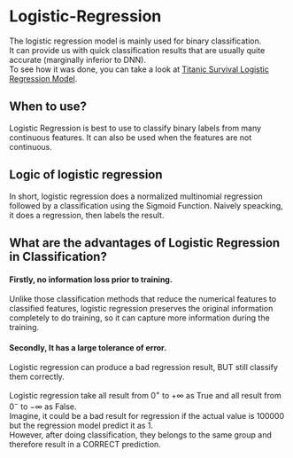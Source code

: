 # Logistic-Regression

The logistic regression model is mainly used for binary classification. <br>
It can provide us with quick classification results that are usually quite accurate (marginally inferior to DNN).<br>
To see how it was done, you can take a look at [Titanic Survival Logistic Regression Model](https://github.com/ChernXi/Logistic-Regression/blob/e77cb08ead4a2f091c353d5fb0c33aa84f85ea42/Titanic%20Survival%20Logistic%20Regression%20Model.ipynb). <br>

## When to use?
Logistic Regression is best to use to classify binary labels from many continuous features. It can also be used when the features are not continuous.

## Logic of logistic regression
In short, logistic regression does a normalized multinomial regression followed by a classification using the Sigmoid Function.
Naively speacking, it does a regression, then labels the result.

## What are the advantages of Logistic Regression in Classification?
#### Firstly, no information loss prior to training.
Unlike those classification methods that reduce the numerical features to classified features, logistic regression preserves the original information completely to do training, so it can capture more information during the training. <br>

#### Secondly, It has a large tolerance of error.
Logistic regression can produce a bad regression result, BUT still classify them correctly.<br>

Logistic regression take all result from $0^+$ to $+\infty$ as True and all result from $0^-$ to $-\infty$ as False.<br>
Imagine, it could be a bad result for regression if the actual value is 100000 but the regression model predict it as 1.<br>
However, after doing classification, they belongs to the same group and therefore result in a CORRECT prediction.<br>


